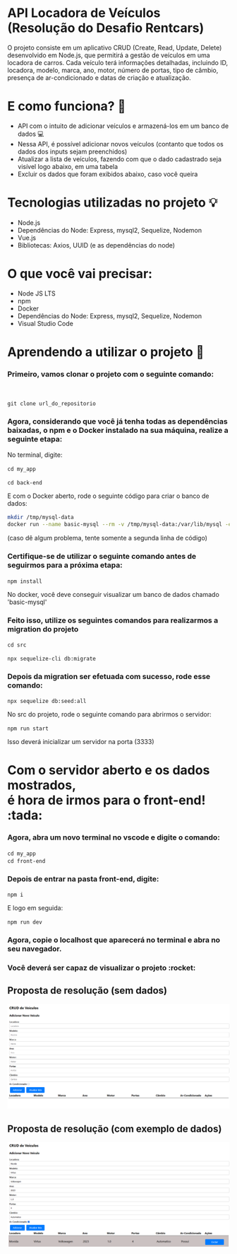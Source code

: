 # API Locadora de Veículos (Resolução do Desafio Rentcars)
 O projeto consiste em um aplicativo CRUD (Create, Read, Update, Delete) desenvolvido em Node.js, que permitirá a gestão de veículos em uma locadora de carros. Cada veículo terá informações detalhadas, incluindo ID, locadora, modelo, marca, ano, motor, número de portas, tipo de câmbio, presença de ar-condicionado e datas de criação e atualização.

# E como funciona? :thinking:

- API com o intuito de adicionar veículos e armazená-los em um banco de dados :computer:
- Nessa API, é possível adicionar novos veículos (contanto que todos os dados dos inputs sejam preenchidos)
- Atualizar a lista de veículos, fazendo com que o dado cadastrado seja visível logo abaixo, em uma tabela
- Excluir os dados que foram exibidos abaixo, caso você queira

# Tecnologias utilizadas no projeto :bulb:
- Node.js
- Dependências do Node: Express, mysql2, Sequelize, Nodemon
- Vue.js
- Bibliotecas: Axios, UUID (e as dependências do node)

# O que você vai precisar:
- Node JS LTS
- npm
- Docker
- Dependências do Node: Express, mysql2, Sequelize, Nodemon
- Visual Studio Code

# Aprendendo a utilizar o projeto :pencil:
<h3>Primeiro, vamos clonar o projeto com o seguinte comando:</h3><br>

`git clone url_do_repositorio`

<h3>Agora, considerando que você já tenha todas as dependências baixadas, o npm e o Docker instalado na sua máquina,
realize a seguinte etapa: </h3>

No terminal, digite: <br>

`cd my_app` <br>

`cd back-end` <br>

E com o Docker aberto, rode o seguinte código para criar o banco de dados:

```bash
mkdir /tmp/mysql-data
docker run --name basic-mysql --rm -v /tmp/mysql-data:/var/lib/mysql -e MYSQL_ROOT_PASSWORD=ANSKk08aPEDbFjDO -e MYSQL_DATABASE=testing -p 3307:3306 -it mysql:8.0
```
(caso dê algum problema, tente somente a segunda linha de código)

<h3>Certifique-se de utilizar o seguinte comando antes de seguirmos para a próxima etapa: </h3>

`npm install`

No docker, você deve conseguir visualizar um banco de dados chamado 'basic-mysql' 

<h3>Feito isso, utilize os seguintes comandos para realizarmos a migration do projeto</h3>

`cd src`

`npx sequelize-cli db:migrate`

<h3>Depois da migration ser efetuada com sucesso, rode esse comando: </h3>

`npx sequelize db:seed:all`

No src do projeto, rode o seguinte comando para abrirmos o servidor:<br>


`npm run start`

Isso deverá inicializar um servidor na porta (3333)

<h1>Com o servidor aberto e os dados mostrados, <br> é hora de irmos para o front-end! :tada: </h1>

<h3>Agora, abra um novo terminal no vscode e digite o comando: </h3>

`cd my_app` <br>
`cd front-end`

<h3>Depois de entrar na pasta front-end, digite: </h3>

`npm i` <br>

E logo em seguida:

`npm run dev`

<h3>Agora, copie o localhost que aparecerá no terminal e abra no seu navegador.
 </h3>
 <h3>Você deverá ser capaz de visualizar o projeto :rocket: </h3>

<h2> Proposta de resolução (sem dados)</h2>

![API](resources_github/api_locadora.png)

<h2> Proposta de resolução (com exemplo de dados) </h2>

![API](resources_github/CRUD_veiculos2.png)


  
 
